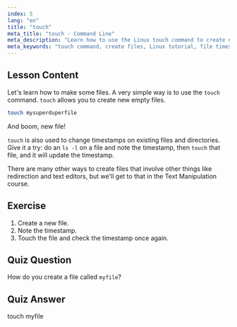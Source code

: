 ```yaml
---
index: 5
lang: "en"
title: "touch"
meta_title: "touch - Command Line"
meta_description: "Learn how to use the Linux touch command to create new files and update timestamps. This beginner-friendly guide helps you understand file management."
meta_keywords: "touch command, create files, Linux tutorial, file timestamps, Linux for beginners, Linux guide, basic commands"
---
```


## Lesson Content

Let's learn how to make some files. A very simple way is to use the `touch` command. `touch` allows you to create new empty files.

```bash
touch mysuperduperfile
```

And boom, new file!

`touch` is also used to change timestamps on existing files and directories. Give it a try: do an `ls -l` on a file and note the timestamp, then `touch` that file, and it will update the timestamp.

There are many other ways to create files that involve other things like redirection and text editors, but we'll get to that in the Text Manipulation course.

## Exercise

1. Create a new file.
2. Note the timestamp.
3. Touch the file and check the timestamp once again.

## Quiz Question

How do you create a file called `myfile`?

## Quiz Answer

touch myfile
